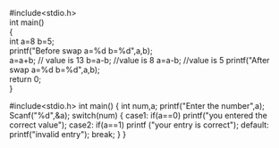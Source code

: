 #include<stdio.h>  
 int main()    
{    
int a=8 b=5;      
printf("Before swap a=%d b=%d",a,b);      
a=a+b;  // value is 13 
b=a-b; //value is 8
a=a-b; //value is 5
printf("After swap a=%d b=%d",a,b);    
return 0;  
}   
 


#include<stdio.h>
int main()
{
int num,a;
printf("Enter the number",a);
Scanf("%d",&a);
switch(num)
{
case1:
if(a==0)
printf("you entered the correct value");
case2:
if(a==1)
printf ("your entry is correct");
default:
printf("invalid entry");
break;
}
}
